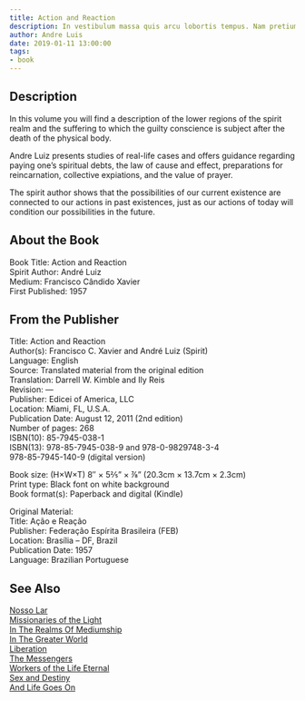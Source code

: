 ```yaml
---
title: Action and Reaction   
description: In vestibulum massa quis arcu lobortis tempus. Nam pretium arcu in odio vulputate luctus.
author: Andre Luis
date: 2019-01-11 13:00:00
tags: 
- book
---
```


## Description
In this volume you will find a description of the lower regions of the spirit realm and the suffering to which the guilty conscience is subject after the death of the physical body.

Andre Luiz presents studies of real-life cases and offers guidance regarding paying one’s spiritual debts, the law of cause and effect, preparations for reincarnation, collective expiations, and the value of prayer.

The spirit author shows that the possibilities of our current existence are connected to our actions in past existences, just as our actions of today will condition our possibilities in the future. 


## About the Book
Book Title: Action and Reaction   
Spirit Author: André Luiz   
Medium: Francisco Cândido Xavier      
First Published: 1957  

## From the Publisher
Title: 	Action and Reaction  
Author(s): 	Francisco C. Xavier and André Luiz (Spirit)  
Language: 	English  
Source: 	Translated material from the original edition  
Translation: 	Darrell W. Kimble and Ily Reis  
Revision: 	—  
Publisher: 	Edicei of America, LLC  
Location: 	Miami, FL, U.S.A.  
Publication Date: 	August 12, 2011 (2nd edition)  
Number of pages: 	268  
ISBN(10): 	85-7945-038-1  
ISBN(13): 	978-85-7945-038-9 and 978-0-9829748-3-4  
	978-85-7945-140-9 (digital version)  
  
Book size: (H×W×T) 	8″ × 5⅖” × ⅞” (20.3cm × 13.7cm × 2.3cm)  
Print type: 	Black font on white background  
Book format(s): 	Paperback and digital (Kindle)  
  
Original Material: 	  
Title: 	Ação e Reação  
Publisher: 	Federação Espírita Brasileira (FEB)  
Location: 	Brasília – DF, Brazil  
Publication Date: 	1957  
Language: 	Brazilian Portuguese  

## See Also
[Nosso Lar](nosso-lar)  
[Missionaries of the Light](missionaries-of-the-light)  
[In The Realms Of Mediumship](in-the-realms-of-mediumship)  
[In The Greater World](in-the-greater-world)  
[Liberation](liberation)  
[The Messengers](the-messengers)  
[Workers of the Life Eternal](workers-of-the-life-eternal)  
[Sex and Destiny](sex-and-destiny)  
[And Life Goes On](and-life-goes-on)  


